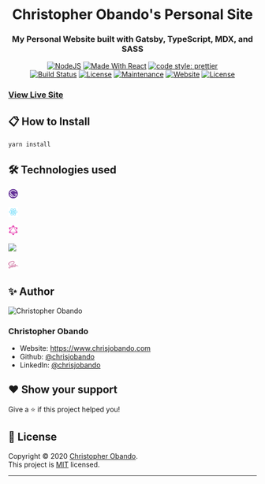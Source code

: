 <h1 align="center">Christopher Obando's Personal Site</h1>
<h3 align="center"> My Personal Website built with Gatsby, TypeScript, MDX, and SASS </h3>

<p align="center">
  <a href="https://nodejs.org/en/blog/release/v12.18.1/"><img alt="NodeJS" src="https://img.shields.io/badge/node-12.18.1-important?style=flat-square" /></a>
  <a href="https://reactjs.org/"><img alt="Made With React" src="https://img.shields.io/badge/made%20with-react-61DAFB?style=flat-square" /></a>
  <a href="https://github.com/prettier/prettier"><img alt="code style: prettier" src="https://img.shields.io/badge/code_style-prettier-ff69b4.svg?style=flat-square?style=flat-square" /></a>
  <br/>
   <a href="https://travis-ci.org/badges/badgerbadgerbadger"><img alt="Build Status" src="http://img.shields.io/travis/badges/badgerbadgerbadger.svg?style=flat-square?style=flat-square" /></a>
  <a href="http://badges.mit-license.org/"><img alt="License" src="http://img.shields.io/:license-mit-blue.svg?style=flat-square?style=flat-square" /></a>
  <a href="https://github.com/chrisjobando/personal-website-v4/commits/master"><img alt="Maintenance" src="https://img.shields.io/badge/maintained-yes-green.svg?style=flat-square" /></a>
  <a href="https://chrisjobando.com/"><img alt="Website" src="https://img.shields.io/badge/website-up-yellow?style=flat-square" /></a>
  <a href="http://badges.mit-license.org/"><img alt="License" src="http://img.shields.io/:license-mit-blue.svg?style=flat-square?style=flat-square" /></a>
</p>

### [View Live Site](https://chrisjobando.com)

## 📋 How to Install

```sh
yarn install
```

## 🛠️ Technologies used

<a href="https://gatsbyjs.com/"><img height="20" src="https://raw.githubusercontent.com/github/explore/e94815998e4e0713912fed477a1f346ec04c3da2/topics/gatsby/gatsby.png"></a>

<a href="https://reactjs.org/"><img height="20" src="https://raw.githubusercontent.com/github/explore/80688e429a7d4ef2fca1e82350fe8e3517d3494d/topics/react/react.png"></a>

<a href="https://graphql.org/"><img height="20" src="https://raw.githubusercontent.com/github/explore/5c058a388828bb5fde0bcafd4bc867b5bb3f26f3/topics/graphql/graphql.png"></a>

<a href="https://mdxjs.com/"><img height="20" src="https://camo.githubusercontent.com/b3ff0eff645fbe41d0a1512793af40ef703dc9b0/68747470733a2f2f6d64782d6c6f676f2e6e6f772e7368"></a>

<a href="https://sass-lang.com/"><img height="20" src="https://raw.githubusercontent.com/github/explore/80688e429a7d4ef2fca1e82350fe8e3517d3494d/topics/sass/sass.png"></a>

## ✨ Author
<img src="https://avatars0.githubusercontent.com/u/35117309?s=460&u=77678ce226c0aed3f9f2093568fdfea6f63a3808&v=4" alt="Christopher Obando" width="200px"/>

### Christopher Obando

* Website: https://www.chrisjobando.com
* Github: [@chrisjobando](https://github.com/chrisjobando)
* LinkedIn: [@chrisjobando](https://linkedin.com/in/chrisjobando)

## ❤️️ Show your support️️️

Give a ⭐️ if this project helped you!

## 📝 License

Copyright © 2020 [Christopher Obando](https://github.com/chrisjobando).
<br />
This project is [MIT](https://github.com/chrisjobando/personal-website-v4/blob/master/LICENSE) licensed.

***
